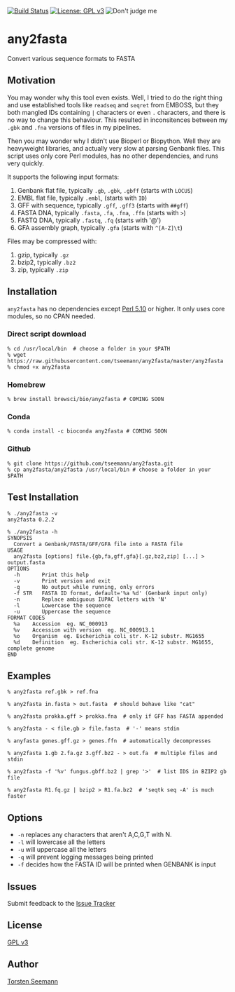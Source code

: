[![Build Status](https://travis-ci.org/tseemann/any2fasta.svg?branch=master)](https://travis-ci.org/tseemann/any2fasta) 
[![License: GPL v3](https://img.shields.io/badge/License-GPL%20v3-blue.svg)](https://www.gnu.org/licenses/gpl-3.0)
![Don't judge me](https://img.shields.io/badge/Language-Perl_5-steelblue.svg)

# any2fasta

Convert various sequence formats to FASTA

## Motivation

You may wonder why this tool even exists.  Well, I tried to do the right
thing and use established tools like `readseq` and `seqret` from EMBOSS, but
they both mangled IDs containing `|` characters or even `.` characters, and
there is no way to change this behaviour.  This resulted in inconsitences
between my `.gbk` and `.fna` versions of files in my pipelines.

Then you may wonder why I didn't use Bioperl or Biopython. Well they are
heavyweight libraries, and actually very slow at parsing Genbank files.
This script uses only core Perl modules, has no other dependencies, and
runs very quickly.

It supports the following input formats:
1. Genbank flat file, typically `.gb`, `.gbk`, `.gbff` (starts with `LOCUS`)
2. EMBL flat file, typically `.embl`, (starts with `ID`)
3. GFF with sequence, typically `.gff`, `.gff3` (starts with `##gff`)
4. FASTA DNA, typically `.fasta`, `.fa`, `.fna`, `.ffn` (starts with `>`)
5. FASTQ DNA, typically `.fastq`, `.fq` (starts with '@')
6. GFA assembly graph, typically `.gfa` (starts with `^[A-Z]\t`)

Files may be compressed with:
1. gzip, typically `.gz`
2. bzip2, typically `.bz2`
3. zip, typically `.zip`

## Installation

`any2fasta` has no dependencies except [Perl 5.10](https://www.perl.org/)
or higher. It only uses core modules, so no CPAN needed.

### Direct script download
```
% cd /usr/local/bin  # choose a folder in your $PATH
% wget https://raw.githubusercontent.com/tseemann/any2fasta/master/any2fasta
% chmod +x any2fasta
```
### Homebrew
```
% brew install brewsci/bio/any2fasta # COMING SOON
```
### Conda
```
% conda install -c bioconda any2fasta # COMING SOON
```
### Github
```
% git clone https://github.com/tseemann/any2fasta.git
% cp any2fasta/any2fasta /usr/local/bin # choose a folder in your $PATH
```

## Test Installation

```
% ./any2fasta -v
any2fasta 0.2.2

% ./any2fasta -h
SYNOPSIS
  Convert a Genbank/FASTA/GFF/GFA file into a FASTA file
USAGE
  any2fasta [options] file.{gb,fa,gff,gfa}[.gz,bz2,zip] [...] > output.fasta
OPTIONS
  -h       Print this help
  -v       Print version and exit
  -q       No output while running, only errors
  -f STR   FASTA ID format, default='%a %d' (Genbank input only)
  -n       Replace ambiguous IUPAC letters with 'N'
  -l       Lowercase the sequence
  -u       Uppercase the sequence
FORMAT CODES
  %a    Accession  eg. NC_000913
  %v    Accession with version  eg. NC_000913.1
  %o    Organism  eg. Escherichia coli str. K-12 substr. MG1655
  %d    Definition  eg. Escherichia coli str. K-12 substr. MG1655, complete genome
END
```

## Examples
```
% any2fasta ref.gbk > ref.fna

% any2fasta in.fasta > out.fasta  # should behave like "cat"

% any2fasta prokka.gff > prokka.fna  # only if GFF has FASTA appended

% any2fasta - < file.gb > file.fasta  # '-' means stdin

% anyfasta genes.gff.gz > genes.ffn  # automatically decompresses

% any2fasta 1.gb 2.fa.gz 3.gff.bz2 - > out.fa  # multiple files and stdin

% any2fasta -f '%v' fungus.gbff.bz2 | grep '>'  # list IDS in BZIP2 gb file

% any2fasta R1.fq.gz | bzip2 > R1.fa.bz2  # 'seqtk seq -A' is much faster
```

## Options

* `-n` replaces any characters that aren't A,C,G,T with N.
* `-l` will lowercase all the letters
* `-u` will uppercase all the letters
* `-q` will prevent logging messages being printed
* `-f` decides how the FASTA ID will be printed when GENBANK is input

## Issues

Submit feedback to the [Issue Tracker](https://github.com/tseemann/any2fasta/issues)

## License

[GPL v3](https://raw.githubusercontent.com/tseemann/any2fasta/master/LICENSE)

## Author

[Torsten Seemann](http://tseemann.github.io/)

